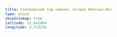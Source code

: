 ```yaml
---
title: Голландский сад камней, остров Неелчье-Янс
type: place
skipSitemap: true
latitude: 51.642064
longitude: 3.712216
---
```

